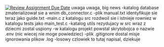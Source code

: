 [![Review Assignment Due Date](https://classroom.github.com/assets/deadline-readme-button-24ddc0f5d75046c5622901739e7c5dd533143b0c8e959d652212380cedb1ea36.svg)](https://classroom.github.com/a/nhkpPgRh)
uwaga uwaga, big news
-katalog database zmaterializował sie a wnim db_connector.c
-plik manual.txt identyfikuje sie teraz jako guide.txt
-main.c z katalogu src rozdwoil sie i istnieje rowniez w katalogu tests jako main_test.c
-katalog utils rezydujacy w src wraz z dziecmi zostal uspiony
-w katalogu projekt powstal skrytobojca o nazwie .env (nic wiecej nie moge powiedziec)
-plik .gitignore dostal misje ignorowania plikow .log
-losowy czlowiek to tutaj napisal, dziekuje
